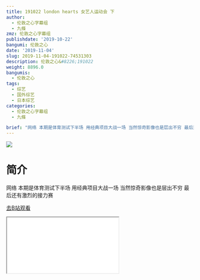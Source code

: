 ```yaml
---
title: 191022 london hearts 女艺人运动会 下
author:
  - 伦敦之心字幕组
  - 九條
zmz: 伦敦之心字幕组
publishdate: '2019-10-22'
bangumi: 伦敦之心
date: '2019-11-04'
slug: 2019-11-04-191022-74531303
description: 伦敦之心&#8226;191022
weight: 8896.0
bangumis:
  - 伦敦之心
tags:
  - 综艺
  - 国外综艺
  - 日本综艺
categories:
  - 伦敦之心字幕组
  - 九條

brief: "网络 本期是体育测试下半场 用经典项目大战一场 当然惊奇影像也是层出不穷 最后还有激烈的接力赛"
---
```

![](https://raw.githubusercontent.com/tcgriffith/owaraisite/master/static/tmpimg/0ef421061398511a9f216f04089274bd6618696e.jpg.480.jpg)
# 简介  
网络
本期是体育测试下半场 用经典项目大战一场  当然惊奇影像也是层出不穷 最后还有激烈的接力赛  

[去B站观看](https://www.bilibili.com/video/av74531303/)
<div class ="resp-container"><iframe class="testiframe" src="//player.bilibili.com/player.html?aid=74531303"", scrolling="no", allowfullscreen="true" > </iframe></div> 
